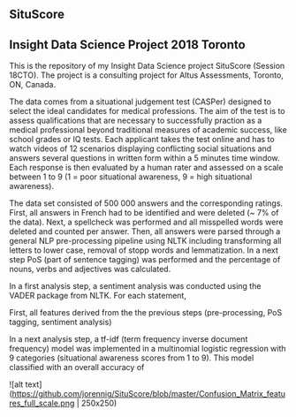 ## SituScore
## Insight Data Science Project 2018 Toronto

This is the repository of my Insight Data Science project SituScore (Session 18CTO). The project is a consulting project for Altus Assessments, Toronto, ON, Canada. 

The data comes from a situational judgement test (CASPer) designed to select the ideal candidates for medical professions. The aim of the test is to assess qualifications that are necessary to successfully praction as a medical professional beyond traditional measures of academic success, like school grades or IQ tests. Each applicant takes the test online and has to watch videos of 12 scenarios displaying conflicting social situations and answers several questions in written form within a 5 minutes time window. Each response is then evaluated by a human rater and assessed on a scale between 1 to 9 (1 = poor situational awareness, 9 = high situational awareness). 

The data set consisted of 500 000 answers and the corresponding ratings. First, all answers in French had to be identified and were deleted (~ 7% of the data). Next, a spellcheck was performed and all misspelled words were deleted and counted per answer. Then, all answers were parsed through a general NLP pre-processing pipeline using NLTK including transforming all letters to lower case, removal of stopp words and lemmatization. In a next step PoS (part of sentence tagging) was performed and the percentage of nouns, verbs and adjectives was calculated. 

In a first analysis step, a sentiment analysis was conducted using the VADER package from NLTK. For each statement, 

First, all features derived from the the previous steps (pre-processing, PoS tagging, sentiment analysis) 

In a next analysis step, a tf-idf (term frequency inverse document frequency) model was implemented in a multinomial logistic regression with 9 categories (situational awareness scores from 1 to 9). This model classified with an overall accuracy of 

![alt text](https://github.com/jorennig/SituScore/blob/master/Confusion_Matrix_features_full_scale.png | 250x250)
